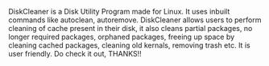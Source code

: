 DiskCleaner is a Disk Utility Program made for Linux. It uses inbuilt commands like autoclean, autoremove. DiskCleaner allows users to perform cleaning of cache present in their disk, it also cleans partial packages, no longer required packages, orphaned packages, freeing up space by cleaning cached packages, cleaning old kernals, removing trash etc. It is user friendly. Do check it out, THANKS!!
